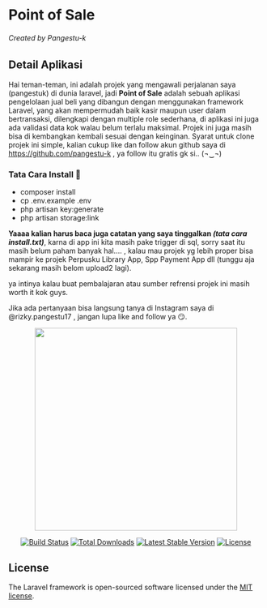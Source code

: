 <h1>Point of Sale</h1>
<h6 class="text-gray">Created by Pangestu-k</h6>

## Detail Aplikasi

Hai teman-teman, ini adalah projek yang mengawali perjalanan saya (pangestuk) di dunia laravel, jadi <b>Point of Sale</b> adalah sebuah aplikasi pengelolaan jual beli yang dibangun dengan menggunakan framework Laravel, yang akan mempermudah baik kasir maupun user dalam bertransaksi, dilengkapi dengan multiple role sederhana, di aplikasi ini juga ada validasi data kok walau belum terlalu maksimal. Projek ini juga masih bisa di kembangkan kembali sesuai dengan keinginan. Syarat untuk clone projek ini simple, kalian cukup like dan follow akun github saya di https://github.com/pangestu-k , ya follow itu gratis gk si.. (¬‿¬)


<h3>Tata Cara Install 🌱</h3>

- composer install
- cp .env.example .env
- php artisan key:generate
- php artisan storage:link 

<b>Yaaaa kalian harus baca juga catatan yang saya tinggalkan <i>(tata cara install.txt)</i></b>, karna di app ini kita
masih pake trigger di sql, sorry saat itu masih belum paham banyak hal.... , kalau mau projek yg lebih proper bisa mampir
ke projek Perpusku Library App, Spp Payment App dll (tunggu aja sekarang masih belom upload2 lagi).

ya intinya kalau buat pembalajaran atau sumber refrensi projek ini masih worth it kok guys.

Jika ada pertanyaan bisa langsung tanya di Instagram saya di @rizky.pangestu17 , jangan lupa like and follow ya 😏.


<p align="center"><a href="https://laravel.com" target="_blank"><img src="https://raw.githubusercontent.com/laravel/art/master/logo-lockup/5%20SVG/2%20CMYK/1%20Full%20Color/laravel-logolockup-cmyk-red.svg" width="400"></a></p>

<p align="center">
<a href="https://travis-ci.org/laravel/framework"><img src="https://travis-ci.org/laravel/framework.svg" alt="Build Status"></a>
<a href="https://packagist.org/packages/laravel/framework"><img src="https://img.shields.io/packagist/dt/laravel/framework" alt="Total Downloads"></a>
<a href="https://packagist.org/packages/laravel/framework"><img src="https://img.shields.io/packagist/v/laravel/framework" alt="Latest Stable Version"></a>
<a href="https://packagist.org/packages/laravel/framework"><img src="https://img.shields.io/packagist/l/laravel/framework" alt="License"></a>
</p>

## License

The Laravel framework is open-sourced software licensed under the [MIT license](https://opensource.org/licenses/MIT).
